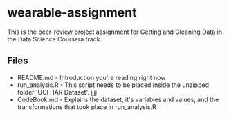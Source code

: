 # wearable-assignment
This is the peer-review project assignment for Getting and Cleaning Data in the Data Science Coursera track.

## Files
* README.md - Introduction you're reading right now
* run_analysis.R - This script needs to be placed inside the unzipped folder 'UCI HAR Dataset'. jjjj
* CodeBook.md - Explains the dataset, it's variables and values, and the transformations that took place in run_analysis.R
